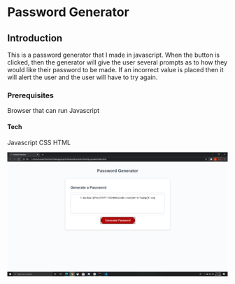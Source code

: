 # Password Generator

## Introduction
This is a password generator that I made in javascript.
When the button is clicked, then the generator will give the user several prompts as to how they would like their password to be made.
If an incorrect value is placed then it will alert the user and the user will have to try again.

### Prerequisites
Browser that can run Javascript

#### Tech
Javascript
CSS
HTML

![White screen with a  red generate password button](/Assets/images/ScreenshotGenerator.png)
